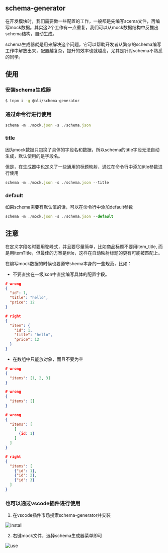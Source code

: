 ## schema-generator

在开发模块时，我们需要做一些配置的工作，一般都是先编写scema文件，再编写mock数据。其实这2个工作有一点重复，我们可以从mock数据结构中反推出schema结构，自动生成。

schema生成器就是用来解决这个问题，它可以帮助开发者从繁杂的schema编写工作中解放出来，配置越复杂，提升的效率也就越高，尤其是针对schema不熟悉的同学。


## 使用

### 安装schema生成器
```sh
$ tnpm i -g @ali/schema-generator
```

### 通过命令行进行使用
```js
schema -m ./mock.json -s ./schema.json
```

### title

因为mock数据只包换了具体的字段名和数据，所以schema的title字段无法自动生成，默认使用的是字段名。

但是，在生成器中也定义了一些通用的标题映射，通过在命令行中添加title参数进行使用
```js
schema -m ./mock.json -s ./schema.json --title
```

### default 

如果schema需要有默认值的话，可以在命令行中添加default参数
```js
schema -m ./mock.json -s ./schema.json --default
```

## 注意

在定义字段名时要用驼峰式，并且要尽量简单，比如商品标题不要用item_title, 而是用itemTitle，但最佳的方案是title，这样在自动映射标题的更有可能被匹配上。

在编写mock数据的时候也要遵守shema本身的一些规范，比如：

* 不要直接在一级json中直接编写具体的配置字段。

```json
# wrong
{
  "id": 1,
  "title": "hello",
  "price": 12
}
```

```json
# right
{
  "item": {
    "id": 1,
    "title": "hello",
    "price": 12
  }
}
```

* 在数组中只能放对象，而且不要为空

```json
# wrong
{
  "items": [1, 2, 3]
}

# wrong
{
  "items": []
}

# wrong
{
  "items": [
    [
      {id: 1}
    ]
  ]
}
```

```json
# right
{
  "items": [
    {"id": 1},
    {"id": 2},
    {"id": 3}
  ]
}
```


### 也可以通过vscode插件进行使用

1. 在vscode插件市场搜索schema-generator并安装

![install](https://gw.alicdn.com/tfs/TB15bhOyQT2gK0jSZFkXXcIQFXa-906-762.png)

2. 右键mock文件，选择schema生成器菜单即可

![use](https://gw.alicdn.com/tfs/TB1VGqxyuT2gK0jSZFvXXXnFXXa-1022-650.png)
